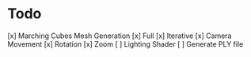 # Todo
[x] Marching Cubes Mesh Generation
	[x] Full
	[x] Iterative
[x] Camera Movement
	[x] Rotation
	[x] Zoom
[ ] Lighting Shader
[ ] Generate PLY file